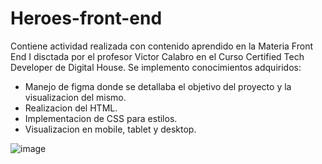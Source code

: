 # Heroes-front-end
Contiene actividad realizada con contenido aprendido en la Materia Front End I disctada por el profesor Victor Calabro en el Curso Certified Tech Developer de Digital House.
Se implemento conocimientos adquiridos:
- Manejo de figma donde se detallaba el objetivo del proyecto y la visualizacion del mismo.
- Realizacion del HTML.
- Implementacion de CSS para estilos.
- Visualizacion en mobile, tablet y desktop.

![image](https://user-images.githubusercontent.com/116467058/211614371-d26d4001-d730-4f6a-86c6-2ba5cddef7d8.png)
